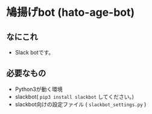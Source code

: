# 鳩揚げbot (hato-age-bot)

## なにこれ
- Slack botです。

## 必要なもの
- Python3が動く環境
- slackbot( `pip3 install slackbot` してください。)
- slackbot向けの設定ファイル ( `slackbot_settings.py` )
